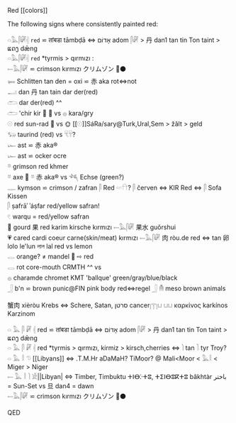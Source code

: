 Red [[colors]]  

The following signs where consistently painted red:  

𓏏𓅓𓋴𓏞𓏜 `red` ⋍ तांबडा tāmbḍā ⇔ אָדוֹם‎ adom 𓋴𓏞 > 丹 dan1 tan tin Ton taint > ແດງ dǣng  
𓏏𓅓𓋴𓏞𓏜 `red` *tyrmis > qırmızı :  
𓍿𓅓𓋴𓏞 ⋍ crimson kırmızı クリムゾン 🔴⚫  
𓍃 Schlitten tan den = oxi ⋍ 赤 aka rot⇔not  
𓂝 dan 丹 tan tain dar der(red)  
𓂧 dar der(red) ^^  
𓂧 'chir kir 🔴 🍎 vs 𓐍 kara/gry  
𓇳 red sun-rad 🔴 vs 🌞 [[𓇳]]SáRa/sary@Turk,Ural,Sem > žǎlt > geld  
𓃓 taurind (red) vs 𓄛𓄜?  
𓆱 ast ⋍ 赤 aka®  
𓆱 ast ⋍ ocker ocre  
𓎼 grimson red khmer  
𓎼 axe 🔺 𓎼 赤 aka® vs 𓆈 Echse (green?)  
𓊃 kymson ⋍ crimson / zafran 𓋴 Red 𓎭𓎆𓎅? 𓋴 červen ⇔ KIR Red ⇔ 𓋴 Sofa Kissen  
𓋴 ṣafrāʾ ʾáṣfar red/yellow safran!  
𓏲 warqu = red/yellow safran  
🍎 gourd 果 red karim kirsche kırmızı 𓍿𓅓𓋴𓏞 果水 guǒrshui  
💗 cared cardi coeur carne(skin/meat) kırmızı 𓍿𓅓𓋴𓏞 肉 ròu.de red ⇔ tan 卵  
lolo le'lun লাল lal red vs lemon  
𓂋 orange? ≠ mandel 🔸 ⇨ red  
𓂋 rot core-mouth CRMTH ^^ vs  
𓐍 charamde chromet KMT 'ballque' green/gray/blue/black  
𓃀 b'n ⋍ brown punic@FIN pink body red⇔regel 𓃀 𓄟 meso brown animals  


蟹肉 xièròu Krebs ⇔ Schere, Satan, סרטן cancer𓉲𓂓 𓂓𓂓 καρκίνος karkínos Karzinom  

𓏏 𓅓 𓋴 𓏞 𓏜 red ⋍ तांबडा tāmbḍā ⇔ אָדוֹם‎ adom 𓋴𓏞 > 丹 dan1 tan tin Ton taint > ແດງ dǣng  
𓏏 𓅓 𓋴 𓏞 𓏜 red *tyrmis > qırmızı, kirmiz > kirsch,cherries ⇔ 𓌙 tan 𓍘 tyr Troy?  
𓏏 𓅓 𓎛 𓌆 [[Libyans]] ⇔ .T.M.Hr aDaMaH? TiMoor? @ Mali<Moor < 𓅓𓎛 < Miger > Niger  
𓍿 𓅓 𓎛 𓌙 𓀀||Libyan| ⇔ Timber, Timbuktu ⵜⵏⴱⴾⵜⵓ, ⵜⵉⵏⴱⵓⴽⵜⵓ bâkhtàr باختر = Sun-Set vs 旦 dan4 = dawn  
𓍿𓅓𓋴𓏞 ⋍ crimson kırmızı クリムゾン 🔴⚫  

QED  